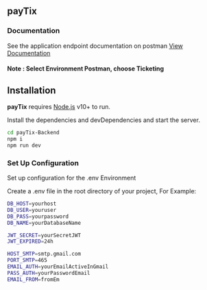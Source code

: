 ## payTix

### Documentation

See the application endpoint documentation on postman [View Documentation](https://documenter.getpostman.com/view/10726334/UUxzA7Hc)

#### Note : Select Environment Postman, choose <b>Ticketing</b>

## Installation

<b>payTix</b> requires [Node.js](https://nodejs.org/) v10+ to run.

Install the dependencies and devDependencies and start the server.

```sh
cd payTix-Backend
npm i
npm run dev
```

### Set Up Configuration

Set up configuration for the .env Environment

Create a .env file in the root directory of your project, For Example:

```sh
DB_HOST=yourhost
DB_USER=youruser
DB_PASS=yourpassword
DB_NAME=yourDatabaseName

JWT_SECRET=yourSecretJWT
JWT_EXPIRED=24h

HOST_SMTP=smtp.gmail.com
PORT_SMTP=465
EMAIL_AUTH=yourEmailActiveInGmail
PASS_AUTH=yourPasswordEmail
EMAIL_FROM=fromEm
```
